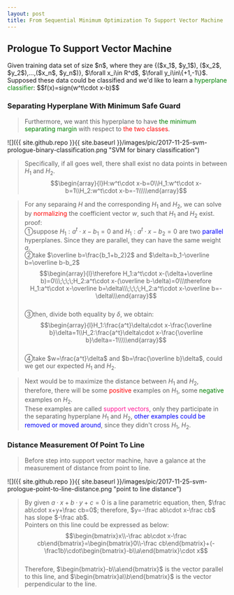 ```yaml
---
layout: post
title: From Sequential Minimum Optimization To Support Vector Machine
---
```


## Prologue To Support Vector Machine
<p class="message">
Given training data set of size $n$, where they are {($x_1$, $y_1$), ($x_2$, $y_2$),...,($x_n$, $y_n$)}, $\forall x_i\in R^d$, $\forall y_i\in\{+1,-1\}$.  
Supposed these data could be classified and we'd like to learn a <font color="green">hyperplane classifier</font>:  
$$f(x)=sign(w^t\cdot x-b)$$
</p>

### Separating Hyperplane With Minimum Safe Guard
>Furthermore, we want this hyperplane to have <font color="green">the minimum separating margin</font> with respect to <font color="red">the two classes</font>.

![]({{ site.github.repo }}{{ site.baseurl }}/images/pic/2017-11-25-svm-prologue-binary-classification.png "SVM for binary classification")

>Specifically, if all goes well, there shall exist no data points in between $H_1$ and $H_2$.  
$$\begin{array}{l}H:w^t\cdot x-b=0\\H_1:w^t\cdot x-b=1\\H_2:w^t\cdot x-b=-1\\\\\end{array}$$

>For any separaing $H$ and the corresponding $H_1$ and $H_2$, we can solve by <font color="red">normalizing</font> the coefficient vector $w$, such that $H_1$ and $H_2$ exist.  
>proof:  
>&#10112;suppose $H_1:a^t\cdot x-b_1=0$ and $H_1:a^t\cdot x-b_2=0$ are two <font color="blue">parallel</font> hyperplanes.  Since they are parallel, they can have the same weight $a$.  
>&#10113;take $\overline b=\frac{b_1+b_2}2$ and $\delta=b_1-\overline b=\overline b-b_2$  
$$\begin{array}{l}\therefore H_1:a^t\cdot x-(\delta+\overline b)=0\\\;\;\;\;H_2:a^t\cdot x-(\overline b-\delta)=0\\\therefore H_1:a^t\cdot x-\overline b=\delta\\\;\;\;\;H_2:a^t\cdot x-\overline b=-\delta\\\end{array}$$  
>&#10114;then, divide both equality by $\delta$, we obtain:  
$$\begin{array}{l}H_1:\frac{a^t}\delta\cdot x-\frac{\overline b}\delta=1\\H_2:\frac{a^t}\delta\cdot x-\frac{\overline b}\delta=-1\\\\\end{array}$$  
>&#10115;take $w=\frac{a^t}\delta$ and $b=\frac{\overline b}\delta$, could we get our expected $H_1$ and $H_2$.

>Next would be to maximize the distance between $H_1$ and $H_2$, therefore, there will be some <font color="red">positive</font> examples on $H_1$, some <font color="green">negative</font> examples on $H_2$.  
>These examples are called <font color="deeppink">support vectors</font>, only they participate in the separating hyperplane $H_1$ and $H_2$, <font color="#0000FA">other examples could be removed or moved around</font>, since they didn't cross $H_1$, $H_2$.  

### Distance Measurement Of Point To Line
>Before step into support vector machine, have a galance at the measurement of distance from point to line.  

![]({{ site.github.repo }}{{ site.baseurl }}/images/pic/2017-11-25-svm-prologue-point-to-line-distance.png "point to line distance")

>By given $a\cdot x+b\cdot y+c=0$ is a line parametric equation, then, $\frac ab\cdot x+y+\frac cb=0$; therefore, $y=-\frac ab\cdot x-\frac cb$ has slope $-\frac ab$.  
>Pointers on this line could be expressed as below:  
$$\begin{bmatrix}x\\-\frac ab\cdot x-\frac cb\end{bmatrix}=\begin{bmatrix}0\\-\frac cb\end{bmatrix}+(-\frac1b)\cdot\begin{bmatrix}-b\\a\end{bmatrix}\cdot x$$  
>Therefore, $\begin{bmatrix}-b\\a\end{bmatrix}$ is the vector parallel to this line, and $\begin{bmatrix}a\\b\end{bmatrix}$ is the vector perpendicular to the line.  
>